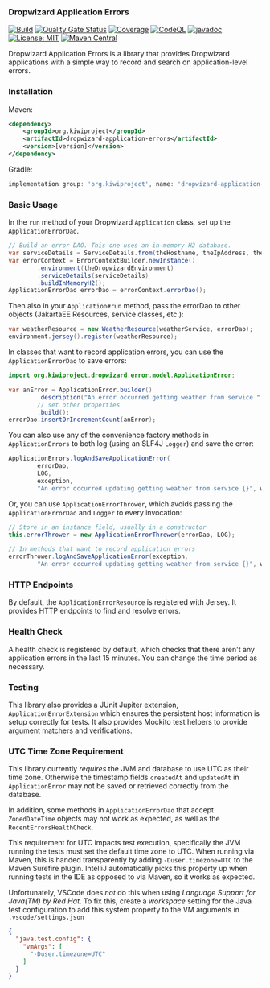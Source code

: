 ### Dropwizard Application Errors

[![Build](https://github.com/kiwiproject/dropwizard-application-errors/actions/workflows/build.yml/badge.svg?branch=main)](https://github.com/kiwiproject/dropwizard-application-errors/actions/workflows/build.yml?query=branch%3Amain)
[![Quality Gate Status](https://sonarcloud.io/api/project_badges/measure?project=kiwiproject_dropwizard-application-errors&metric=alert_status)](https://sonarcloud.io/dashboard?id=kiwiproject_dropwizard-application-errors)
[![Coverage](https://sonarcloud.io/api/project_badges/measure?project=kiwiproject_dropwizard-application-errors&metric=coverage)](https://sonarcloud.io/dashboard?id=kiwiproject_dropwizard-application-errors)
[![CodeQL](https://github.com/kiwiproject/dropwizard-application-errors/actions/workflows/codeql.yml/badge.svg)](https://github.com/kiwiproject/dropwizard-application-errors/actions/workflows/codeql.yml)
[![javadoc](https://javadoc.io/badge2/org.kiwiproject/dropwizard-application-errors/javadoc.svg)](https://javadoc.io/doc/org.kiwiproject/dropwizard-application-errors)
[![License: MIT](https://img.shields.io/badge/License-MIT-blue.svg)](https://opensource.org/licenses/MIT)
[![Maven Central](https://img.shields.io/maven-central/v/org.kiwiproject/dropwizard-application-errors)](https://central.sonatype.com/artifact/org.kiwiproject/dropwizard-application-errors/)


Dropwizard Application Errors is a library that provides Dropwizard applications with a simple
way to record and search on application-level errors.

### Installation

Maven:

```xml
<dependency>
    <groupId>org.kiwiproject</groupId>
    <artifactId>dropwizard-application-errors</artifactId>
    <version>[version]</version>
</dependency>
```

Gradle:

```groovy
implementation group: 'org.kiwiproject', name: 'dropwizard-application-errors', version: '[version]'
```

### Basic Usage

In the `run` method of your Dropwizard `Application` class, set up the `ApplicationErrorDao`.

```java
// Build an error DAO. This one uses an in-memory H2 database.
var serviceDetails = ServiceDetails.from(theHostname, theIpAddress, thePortNumber);
var errorContext = ErrorContextBuilder.newInstance()
        .environment(theDropwizardEnvironment)
        .serviceDetails(serviceDetails)
        .buildInMemoryH2();
ApplicationErrorDao errorDao = errorContext.errorDao();
```

Then also in your `Application#run` method, pass the errorDao to other
objects (JakartaEE Resources, service classes, etc.):

```java
var weatherResource = new WeatherResource(weatherService, errorDao);
environment.jersey().register(weatherResource);
```        

In classes that want to record application errors, you can use the
`ApplicationErrorDao` to save errors:

```java
import org.kiwiproject.dropwizard.error.model.ApplicationError;

var anError = ApplicationError.builder()
        .description("An error occurred getting weather from service " + weatherService.getName())
        // set other properties
        .build();
errorDao.insertOrIncrementCount(anError);
```

You can also use any of the convenience factory methods in `ApplicationErrors` to both
log (using an SLF4J `Logger`) and save the error:

```java
ApplicationErrors.logAndSaveApplicationError(
        errorDao,
        LOG,
        exception, 
        "An error occurred updating getting weather from service {}", weatherService.getName());
```

Or, you can use `ApplicationErrorThrower`, which avoids passing the `ApplicationErrorDao` and `Logger`
to every invocation:

```java
// Store in an instance field, usually in a constructor
this.errorThrower = new ApplicationErrorThrower(errorDao, LOG);

// In methods that want to record application errors
errorThrower.logAndSaveApplicationError(exception,
        "An error occurred updating getting weather from service {}", weatherService.getName());
```

### HTTP Endpoints       

By default, the `ApplicationErrorResource` is registered with Jersey.
It provides HTTP endpoints to find and resolve errors.

### Health Check

A health check is registered by default, which checks that there aren't
any application errors in the last 15 minutes. You can change the time period as necessary.
                
### Testing

This library also provides a JUnit Jupiter extension, `ApplicationErrorExtension` which ensures
the persistent host information is setup correctly for tests. It also provides Mockito test helpers
to provide argument matchers and verifications.

### UTC Time Zone Requirement

This library currently _requires_ the JVM and database to use UTC as their time zone.
Otherwise the timestamp fields `createdAt` and `updatedAt` in `ApplicationError` may not
be saved or retrieved correctly from the database.

In addition, some methods in `ApplicationErrorDao` that accept `ZonedDateTime` objects
may not work as expected, as well as the `RecentErrorsHealthCheck`.

This requirement for UTC impacts test execution, specifically the JVM running the tests
must set the default time zone to UTC. When running via Maven, this is handed transparently
by adding `-Duser.timezone=UTC` to the Maven Surefire plugin. IntelliJ automatically picks
this property up when running tests in the IDE as opposed to via Maven, so it works as expected.

Unfortunately, VSCode does _not_ do this when using _Language Support for Java(TM) by Red Hat_.
To fix this, create a _workspace_ setting for the Java test configuration to add this system
property to the VM arguments in `.vscode/settings.json`

```json
{
  "java.test.config": {
    "vmArgs": [
      "-Duser.timezone=UTC"
    ]
  }
}
```
